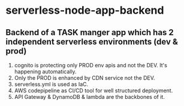 # serverless-node-app-backend

## Backend of a TASK manger app which has 2 independent serverless environments (dev & prod)

1. cognito is protecting only PROD env apis and not the DEV. It's happening automatically.
2. Only the PROD is enhanced by CDN service not the DEV.
3. serverless.yml is used as IaC.
4. AWS codepipeline as CI/CD tool for well structured deployment.
5. API Gateway & DynamoDB & lambda are the backbones of it.
